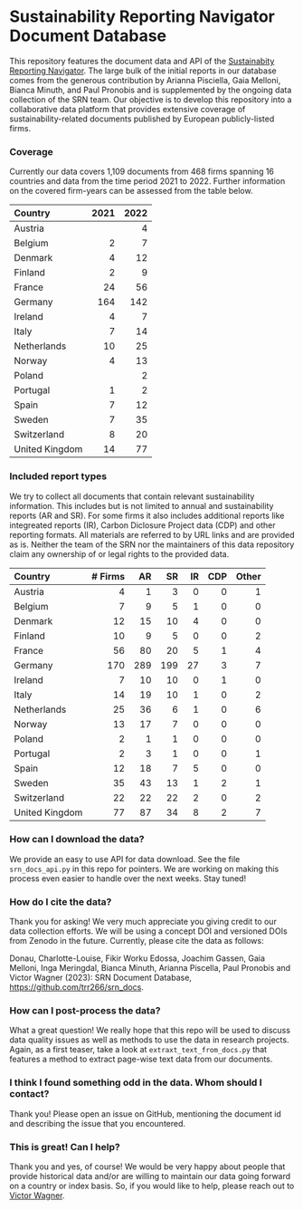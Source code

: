 # Sustainability Reporting Navigator Document Database

This repository features the document data and API of the [Sustainabity
Reporting Navigator](https://www.sustainabilityreportingnavigator.com).
The large bulk of the initial reports in our database comes from the
generous contribution by Arianna Pisciella, Gaia Melloni, Bianca Minuth,
and Paul Pronobis and is supplemented by the ongoing data collection of
the SRN team. Our objective is to develop this repository into a
collaborative data platform that provides extensive coverage of
sustainability-related documents published by European publicly-listed
firms.

### Coverage

Currently our data covers 1,109 documents from 468 firms spanning 16
countries and data from the time period 2021 to 2022. Further
information on the covered firm-years can be assessed from the table
below.

| Country        | 2021 | 2022 |
|:---------------|-----:|-----:|
| Austria        |      |    4 |
| Belgium        |    2 |    7 |
| Denmark        |    4 |   12 |
| Finland        |    2 |    9 |
| France         |   24 |   56 |
| Germany        |  164 |  142 |
| Ireland        |    4 |    7 |
| Italy          |    7 |   14 |
| Netherlands    |   10 |   25 |
| Norway         |    4 |   13 |
| Poland         |      |    2 |
| Portugal       |    1 |    2 |
| Spain          |    7 |   12 |
| Sweden         |    7 |   35 |
| Switzerland    |    8 |   20 |
| United Kingdom |   14 |   77 |

### Included report types

We try to collect all documents that contain relevant sustainability
information. This includes but is not limited to annual and
sustainability reports (AR and SR). For some firms it also includes
additional reports like integreated reports (IR), Carbon Diclosure
Project data (CDP) and other reporting formats. All materials are
referred to by URL links and are provided as is. Neither the team of the
SRN nor the maintainers of this data repository claim any ownership of
or legal rights to the provided data.

| Country        | \# Firms |  AR |  SR |  IR | CDP | Other |
|:---------------|---------:|----:|----:|----:|----:|------:|
| Austria        |        4 |   1 |   3 |   0 |   0 |     1 |
| Belgium        |        7 |   9 |   5 |   1 |   0 |     0 |
| Denmark        |       12 |  15 |  10 |   4 |   0 |     0 |
| Finland        |       10 |   9 |   5 |   0 |   0 |     2 |
| France         |       56 |  80 |  20 |   5 |   1 |     4 |
| Germany        |      170 | 289 | 199 |  27 |   3 |     7 |
| Ireland        |        7 |  10 |  10 |   0 |   1 |     0 |
| Italy          |       14 |  19 |  10 |   1 |   0 |     2 |
| Netherlands    |       25 |  36 |   6 |   1 |   0 |     6 |
| Norway         |       13 |  17 |   7 |   0 |   0 |     0 |
| Poland         |        2 |   1 |   1 |   0 |   0 |     0 |
| Portugal       |        2 |   3 |   1 |   0 |   0 |     1 |
| Spain          |       12 |  18 |   7 |   5 |   0 |     0 |
| Sweden         |       35 |  43 |  13 |   1 |   2 |     1 |
| Switzerland    |       22 |  22 |  22 |   2 |   0 |     2 |
| United Kingdom |       77 |  87 |  34 |   8 |   2 |     7 |

### How can I download the data?

We provide an easy to use API for data download. See the file
`srn_docs_api.py` in this repo for pointers. We are working on making
this process even easier to handle over the next weeks. Stay tuned!

### How do I cite the data?

Thank you for asking! We very much appreciate you giving credit to our
data collection efforts. We will be using a concept DOI and versioned
DOIs from Zenodo in the future. Currently, please cite the data as
follows:

Donau, Charlotte-Louise, Fikir Worku Edossa, Joachim Gassen, Gaia
Melloni, Inga Meringdal, Bianca Minuth, Arianna Piscella, Paul Pronobis
and Victor Wagner (2023): SRN Document Database,
https://github.com/trr266/srn_docs.

### How can I post-process the data?

What a great question! We really hope that this repo will be used to
discuss data quality issues as well as methods to use the data in
research projects. Again, as a first teaser, take a look at
`extraxt_text_from_docs.py` that features a method to extract page-wise
text data from our documents.

### I think I found something odd in the data. Whom should I contact?

Thank you! Please open an issue on GitHub, mentioning the document id
and describing the issue that you encountered.

### This is great! Can I help?

Thank you and yes, of course! We would be very happy about people that
provide historical data and/or are willing to maintain our data going
forward on a country or index basis. So, if you would like to help,
please reach out to [Victor Wagner](victor.wagner@lmu.de).
